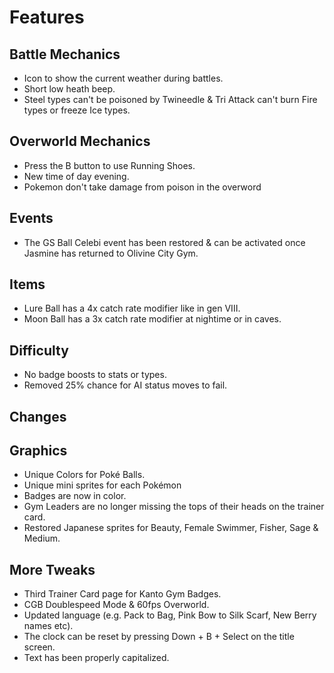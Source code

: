 # Features

## Battle Mechanics

* Icon to show the current weather during battles.
* Short low heath beep.
* Steel types can't be poisoned by Twineedle & Tri Attack can't burn Fire types or freeze Ice types.

## Overworld Mechanics

* Press the B button to use Running Shoes.
* New time of day evening.
* Pokemon don't take damage from poison in the overword

## Events
* The GS Ball Celebi event has been restored & can be activated once Jasmine has returned to Olivine City Gym.

## Items

* Lure Ball has a 4x catch rate modifier like in gen VIII.
* Moon Ball has a 3x catch rate modifier at nightime or in caves.

## Difficulty

* No badge boosts to stats or types.
* Removed 25% chance for AI status moves to fail.

## Changes

## Graphics
* Unique Colors for Poké Balls.
* Unique mini sprites for each Pokémon
*  Badges are now in color.
*  Gym Leaders are no longer missing the tops of their heads on the trainer card.
*  Restored Japanese sprites for Beauty, Female Swimmer, Fisher, Sage & Medium.

## More Tweaks
* Third Trainer Card page for Kanto Gym Badges.
* CGB Doublespeed Mode & 60fps Overworld.
* Updated language (e.g. Pack to Bag, Pink Bow to Silk Scarf, New Berry names etc).
* The clock can be reset by pressing Down + B + Select on the title screen.
* Text has been properly capitalized.